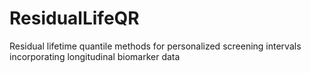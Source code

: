 # ResidualLifeQR
Residual lifetime quantile methods for personalized screening intervals incorporating longitudinal biomarker data
